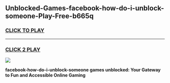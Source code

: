 
## Unblocked-Games-facebook-how-do-i-unblock-someone-Play-Free-b665q
<h3>
<a href="https://premium76.site?title=facebook-how-do-i-unblock-someone&ref=21A">CLICK TO PLAY</a></h3>
<hr>

<h3>
<a href="https://premium76.site?title=facebook-how-do-i-unblock-someone&ref=21A">CLICK 2 PLAY</a>
  
</h3>

<a href="https://premium76.site?title=facebook-how-do-i-unblock-someone&ref=21A"><img src="https://clearcache.store/games.png"></a>


**facebook-how-do-i-unblock-someone games unblocked: Your Gateway to Fun and Accessible Online Gaming**
